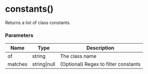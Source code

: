 # constants()

Returns a list of class constants.

### Parameters

| Name | Type | Description
| ---- | ---- | -----------
| of | string | The class name
| matches | string\|null | (Optional) Regex to filter constants